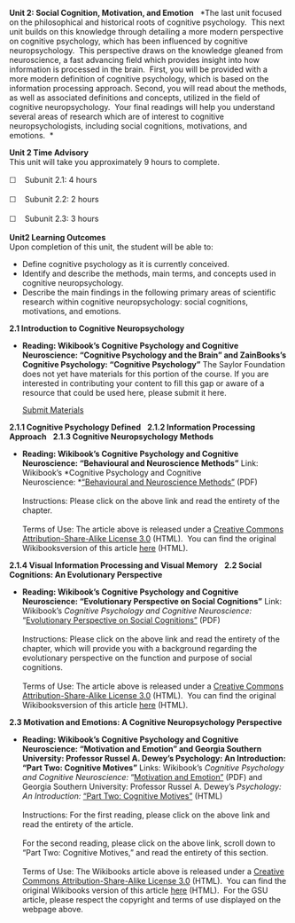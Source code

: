 **Unit 2: Social Cognition, Motivation, and Emotion** <span
id="2"></span> 
*The last unit focused on the philosophical and historical roots of
cognitive psychology.  This next unit builds on this knowledge through
detailing a more modern perspective on cognitive psychology, which has
been influenced by cognitive neuropsychology.  This perspective draws on
the knowledge gleaned from neuroscience, a fast advancing field which
provides insight into how information is processed in the brain.  First,
you will be provided with a more modern definition of cognitive
psychology, which is based on the information processing approach.
Second, you will read about the methods, as well as associated
definitions and concepts, utilized in the field of cognitive
neuropsychology.  Your final readings will help you understand several
areas of research which are of interest to cognitive neuropsychologists,
including social cognitions, motivations, and emotions.  *

**Unit 2 Time Advisory**  
This unit will take you approximately 9 hours to complete.

<span class="Apple-style-span"
style="font-family: Helvetica, Arial, sans-serif; font-size: 14px; line-height: 21px; ">☐
   </span>Subunit 2.1: 4 hours  
  
 <span class="Apple-style-span"
style="font-family: Helvetica, Arial, sans-serif; font-size: 14px; line-height: 21px; ">☐
   </span>Subunit 2.2: 2 hours  
  
 <span class="Apple-style-span"
style="font-family: Helvetica, Arial, sans-serif; font-size: 14px; line-height: 21px; ">☐
   </span>Subunit 2.3: 3 hours

**Unit2 Learning Outcomes**  
Upon completion of this unit, the student will be able to:  
  
-   Define cognitive psychology as it is currently conceived.
-   Identify and describe the methods, main terms, and concepts used in
    cognitive neuropsychology.
-   Describe the main findings in the following primary areas of
    scientific research within cognitive neuropsychology: social
    cognitions, motivations, and emotions.

**2.1 Introduction to Cognitive Neuropsychology** <span
id="2.1"></span> 
-   **Reading: Wikibook’s Cognitive Psychology and Cognitive
    Neuroscience: “Cognitive Psychology and the Brain” and ZainBooks’s
    Cognitive Psychology: “Cognitive Psychology”**
    The Saylor Foundation does not yet have materials for this portion
    of the course. If you are interested in contributing your content to
    fill this gap or aware of a resource that could be used here, please
    submit it here.

    [Submit Materials](/contribute/)

**2.1.1 Cognitive Psychology Defined** <span id="2.1.1"></span> 
**2.1.2 Information Processing Approach** <span id="2.1.2"></span> 
**2.1.3 Cognitive Neuropsychology Methods** <span id="2.1.3"></span> 
-   **Reading: Wikibook’s Cognitive Psychology and Cognitive
    Neuroscience: “Behavioural and Neuroscience Methods”**
    Link: Wikibook’s *Cognitive Psychology and Cognitive
    Neuroscience: *[“Behavioural and Neuroscience
    Methods”](https://resources.saylor.org/wwwresources/archived/site/wp-content/uploads/2011/05/Behavioural-and-Neuroscience-Methods.pdf)
    (PDF)  
        
     Instructions: Please click on the above link and read the entirety
    of the chapter.  
        
     Terms of Use: The article above is released under a [Creative
    Commons Attribution-Share-Alike License
    3.0](http://creativecommons.org/licenses/by-sa/3.0/) (HTML).  You
    can find the original Wikibooksversion of this article
    [here](http://en.wikibooks.org/wiki/Cognitive_Psychology_and_Cognitive_Neuroscience/Behavioural_and_Neuroscience_Methods)
    (HTML).

**2.1.4 Visual Information Processing and Visual Memory** <span
id="2.1.4"></span> 
**2.2 Social Cognitions: An Evolutionary Perspective** <span
id="2.2"></span> 
-   **Reading: Wikibook’s Cognitive Psychology and Cognitive
    Neuroscience: “Evolutionary Perspective on Social Cognitions”**
    Link: Wikibook’s *Cognitive Psychology and Cognitive Neuroscience:*
    “[Evolutionary Perspective on Social
    Cognitions”](https://resources.saylor.org/wwwresources/archived/site/wp-content/uploads/2011/05/Evolutionary-Perspective-on-Social-Congnitions.pdf)
    (PDF)  
        
     Instructions: Please click on the above link and read the entirety
    of the chapter, which will provide you with a background regarding
    the evolutionary perspective on the function and purpose of social
    cognitions.  
        
     Terms of Use: The article above is released under a [Creative
    Commons Attribution-Share-Alike License
    3.0](http://creativecommons.org/licenses/by-sa/3.0/) (HTML).  You
    can find the original Wikibooksversion of this article
    [here](http://en.wikibooks.org/wiki/Cognitive_Psychology_and_Cognitive_Neuroscience/Evolutionary_Perspective_on_Social_Cognitions)
    (HTML).

**2.3 Motivation and Emotions: A Cognitive Neuropsychology Perspective**
<span id="2.3"></span> 
-   **Reading: Wikibook’s Cognitive Psychology and Cognitive
    Neuroscience: “Motivation and Emotion” and Georgia Southern
    University: Professor Russel A. Dewey’s Psychology: An Introduction:
    “Part Two: Cognitive Motives”**
    Links: Wikibook’s *Cognitive Psychology and Cognitive Neuroscience:*
    “[Motivation and
    Emotion”](https://resources.saylor.org/wwwresources/archived/site/wp-content/uploads/2011/05/Motivation-and-Emotion.pdf) (PDF)
    and Georgia Southern University: Professor Russel A. Dewey’s
    *Psychology: An Introduction:* [“Part Two: Cognitive
    Motives”](http://www.intropsych.com/ch09_motivation/tofc_for_ch09_motivation.html)
    (HTML)  
        
     Instructions: For the first reading, please click on the above link
    and read the entirety of the article.   
        
     For the second reading, please click on the above link, scroll down
    to “Part Two: Cognitive Motives,” and read the entirety of this
    section.  
        
     Terms of Use: The Wikibooks article above is released under a
    [Creative Commons Attribution-Share-Alike License
    3.0](http://creativecommons.org/licenses/by-sa/3.0/) (HTML).  You
    can find the original Wikibooks version of this article
    [here](http://en.wikibooks.org/wiki/Cognitive_Psychology_and_Cognitive_Neuroscience/Motivation_and_Emotion)
    (HTML).  For the GSU article, please respect the copyright and terms
    of use displayed on the webpage above.



